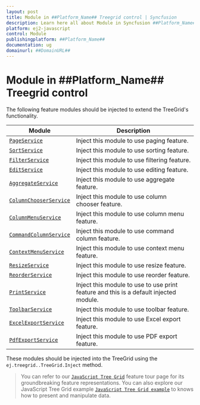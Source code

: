 ```yaml
---
layout: post
title: Module in ##Platform_Name## Treegrid control | Syncfusion
description: Learn here all about Module in Syncfusion ##Platform_Name## Treegrid control of Syncfusion Essential JS 2 and more.
platform: ej2-javascript
control: Module 
publishingplatform: ##Platform_Name##
documentation: ug
domainurl: ##DomainURL##
---
```


# Module in ##Platform_Name## Treegrid control

The following feature modules should be injected to extend the TreeGrid's functionality.

| Module | Description |
|------|-------------|
| [`PageService`](../../treegrid/paging)| Inject this module to use paging feature.|
| [`SortService`](../../treegrid/sorting)| Inject this module to use sorting feature.|
| [`FilterService`](../../treegrid/filtering)| Inject this module to use filtering feature.|
| [`EditService`](../../treegrid/editing)| Inject this module to use editing feature.|
| [`AggregateService`](../../treegrid/aggregates)| Inject this module to use aggregate feature.|
| [`ColumnChooserService`](../../treegrid/columns/#column-chooser)| Inject this module to use column chooser feature.|
| [`ColumnMenuService`](../../treegrid/columns/#column-menu)| Inject this module to use column menu feature.|
| [`CommandColumnService`](../../treegrid/edit/#command-column)| Inject this module to use command column feature.|
| [`ContextMenuService`](../../treegrid/context-menu)| Inject this module to use context menu feature.
| [`ResizeService`](../../treegrid/columns/#column-resizing)| Inject this module to use resize feature.|
| [`ReorderService`](../../treegrid/columns/#reorder)| Inject this module to use reorder feature.|
| [`PrintService`](../../treegrid/print)| Inject this module to use to use print feature and this is a default injected module.|
| [`ToolbarService`](../../treegrid/tool-bar)| Inject this module to use toolbar feature.|
| [`ExcelExportService`](../../treegrid/excel-export)| Inject this module to use Excel export feature.|
| [`PdfExportService`](../../treegrid/pdf-export)| Inject this module to use PDF export feature.|

These modules should be injected into the TreeGrid using the `ej.treegrid..TreeGrid.Inject` method.

> You can refer to our [`JavaScript Tree Grid`](https://www.syncfusion.com/javascript-ui-controls/js-tree-grid) feature tour page for its groundbreaking feature representations. You can also explore our JavaScript Tree Grid example [`JavaScript Tree Grid example`](https://ej2.syncfusion.com/demos/#/material/tree-grid/treegrid-overview.html) to knows how to present and manipulate data.
